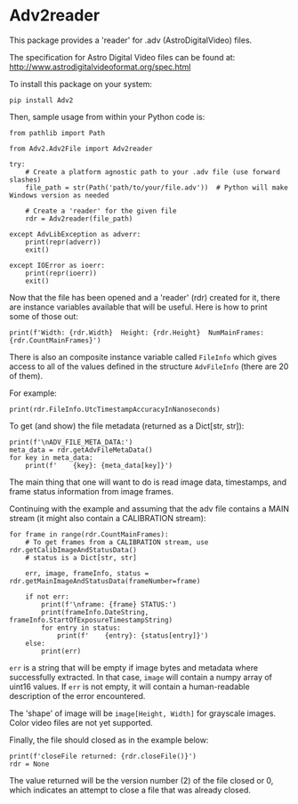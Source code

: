 Adv2reader
==========

This package provides a 'reader' for .adv (AstroDigitalVideo) files.

The specification for Astro Digital Video files can be 
found at: <http://www.astrodigitalvideoformat.org/spec.html>

To install this package on your system:

    pip install Adv2

Then, sample usage from within your Python code is:

    from pathlib import Path
    
    from Adv2.Adv2File import Adv2reader
    
    try:
        # Create a platform agnostic path to your .adv file (use forward slashes)
        file_path = str(Path('path/to/your/file.adv'))  # Python will make Windows version as needed
        
        # Create a 'reader' for the given file
        rdr = Adv2reader(file_path)
    
    except AdvLibException as adverr:
        print(repr(adverr))
        exit()
    
    except IOError as ioerr:
        print(repr(ioerr))
        exit()

Now that the file has been opened and a 'reader' (rdr) created for it, 
there are instance variables available that will be useful.
Here is how to print some of those out:

    print(f'Width: {rdr.Width}  Height: {rdr.Height}  NumMainFrames: {rdr.CountMainFrames}')

There is also an composite instance variable called `FileInfo` which gives access to all
of the values defined in the structure `AdvFileInfo` (there are 20 of them).

For example:

    print(rdr.FileInfo.UtcTimestampAccuracyInNanoseconds)
    
To get (and show) the file metadata (returned as a Dict[str, str]):

    print(f'\nADV_FILE_META_DATA:')
    meta_data = rdr.getAdvFileMetaData()
    for key in meta_data:
        print(f'    {key}: {meta_data[key]}')
        
The main thing that one will want to do is read image data, timestamps, and frame status information
from image frames.

Continuing with the example and assuming that the adv file contains a MAIN stream (it
might also contain a CALIBRATION stream):
  
    
    for frame in range(rdr.CountMainFrames):
        # To get frames from a CALIBRATION stream, use rdr.getCalibImageAndStatusData()
        # status is a Dict[str, str]
        
        err, image, frameInfo, status = rdr.getMainImageAndStatusData(frameNumber=frame)

        if not err:
            print(f'\nframe: {frame} STATUS:')
            print(frameInfo.DateString, frameInfo.StartOfExposureTimestampString)
            for entry in status:
                print(f'    {entry}: {status[entry]}')
        else:
            print(err)

`err` is a string that will be empty if image bytes and metadata where successfully extracted.
In that case, `image` will contain a numpy array of uint16 values. If `err` is not empty, it will contain
a human-readable description of the error encountered.

The 'shape' of image will be `image[Height, Width]` for grayscale images. Color video
files are not yet supported.

Finally, the file should closed as in the example below:

    print(f'closeFile returned: {rdr.closeFile()}')
    rdr = None
    
The value returned will be the version number (2) of the file closed or 0, which indicates an attempt to close a file that was
already closed.
